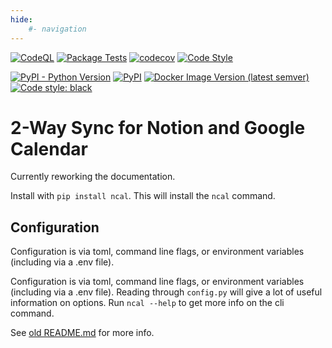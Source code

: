 ```yaml
---
hide:
    #- navigation
---
```



[![CodeQL](https://github.com/SG60/ncal/actions/workflows/codeql-analysis.yml/badge.svg)](https://github.com/SG60/ncal/actions/workflows/codeql-analysis.yml)
[![Package Tests](https://github.com/SG60/ncal/actions/workflows/tests.yml/badge.svg)](https://github.com/SG60/ncal/actions/workflows/tests.yml)
[![codecov](https://codecov.io/gh/SG60/ncal/branch/main/graph/badge.svg?token=UZCOEA0YWQ)](https://codecov.io/gh/SG60/ncal)
[![Code Style](https://github.com/SG60/ncal/actions/workflows/code-style.yml/badge.svg)](https://github.com/SG60/ncal/actions/workflows/code-style.yml)
  
[![PyPI - Python Version](https://img.shields.io/pypi/pyversions/ncal?label=supported%20python)](https://pypi.org/project/ncal/)
[![PyPI](https://img.shields.io/pypi/v/ncal?logo=python)](https://pypi.org/project/ncal/)
[![Docker Image Version (latest semver)](https://img.shields.io/docker/v/sg60/ncal?label=docker&logo=docker)](https://hub.docker.com/r/sg60/ncal)
[![Code style: black](https://img.shields.io/badge/code%20style-black-000000.svg)](https://github.com/psf/black)

# 2-Way Sync for Notion and Google Calendar
  
Currently reworking the documentation.

Install with `pip install ncal`. This will install the `ncal` command.

## Configuration
Configuration is via toml, command line flags, or environment variables (including via a .env file).

Configuration is via toml, command line flags, or environment variables (including via a .env file). Reading through `config.py` will give a lot of useful information on options. Run `ncal --help` to get more info on the cli command.

See [old README.md](https://github.com/SG60/ncal/blob/main/oldREADME.md) for more info.
